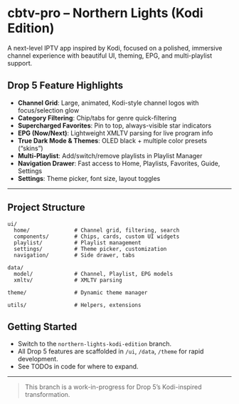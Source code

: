 # cbtv-pro – Northern Lights (Kodi Edition)

A next-level IPTV app inspired by Kodi, focused on a polished, immersive channel experience with beautiful UI, theming, EPG, and multi-playlist support.

## Drop 5 Feature Highlights

- **Channel Grid**: Large, animated, Kodi-style channel logos with focus/selection glow
- **Category Filtering**: Chip/tabs for genre quick-filtering
- **Supercharged Favorites**: Pin to top, always-visible star indicators
- **EPG (Now/Next)**: Lightweight XMLTV parsing for live program info
- **True Dark Mode & Themes**: OLED black + multiple color presets (“skins”)
- **Multi-Playlist**: Add/switch/remove playlists in Playlist Manager
- **Navigation Drawer**: Fast access to Home, Playlists, Favorites, Guide, Settings
- **Settings**: Theme picker, font size, layout toggles

---

## Project Structure

```plaintext
ui/
  home/              # Channel grid, filtering, search
  components/        # Chips, cards, custom UI widgets
  playlist/          # Playlist management
  settings/          # Theme picker, customization
  navigation/        # Side drawer, tabs

data/
  model/             # Channel, Playlist, EPG models
  xmltv/             # XMLTV parsing

theme/               # Dynamic theme manager

utils/               # Helpers, extensions

```

## Getting Started

- Switch to the `northern-lights-kodi-edition` branch.
- All Drop 5 features are scaffolded in `/ui`, `/data`, `/theme` for rapid development.
- See TODOs in code for where to expand.

---

> This branch is a work-in-progress for Drop 5’s Kodi-inspired transformation.